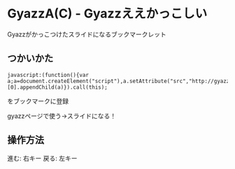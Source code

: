 GyazzA(C) - Gyazzええかっこしい
=========================

Gyazzがかっこつけたスライドになるブックマークレット

## つかいかた

```
javascript:(function(){var a;a=document.createElement("script"),a.setAttribute("src","http://gyazzac.nekobato.net/gyazzac.js"),document.getElementsByTagName("head")[0].appendChild(a)}).call(this);
```

をブックマークに登録

gyazzページで使う→スライドになる！

## 操作方法

進む: 右キー
戻る: 左キー

